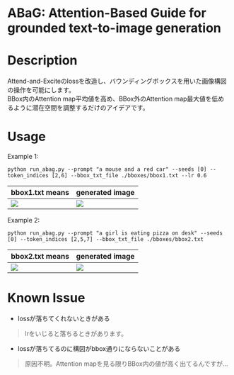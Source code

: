 # ABaG: Attention-Based Guide for grounded text-to-image generation
# Description
Attend-and-Exciteのlossを改造し、バウンディングボックスを用いた画像構図の操作を可能にします。<br>
BBox内のAttention map平均値を高め、BBox外のAttention map最大値を低めるように潜在空間を調整するだけのアイデアです。

# Usage
Example 1:
```
python run_abag.py --prompt "a mouse and a red car" --seeds [0] --token_indices [2,6] --bbox_txt_file ./bboxes/bbox1.txt --lr 0.6
```
|bbox1.txt means|generated image|
|--|--|
|![](https://github.com/birdManIkioiShota/ABaG/blob/main/images/bbox1.png)|![](https://github.com/birdManIkioiShota/ABaG/blob/main/images/a_mouse_and_a_car.png)|

Example 2:
```
python run_abag.py --prompt "a girl is eating pizza on desk" --seeds [0] --token_indices [2,5,7] --bbox_txt_file ./bboxes/bbox2.txt
```
|bbox2.txt means|generated image|
|--|--|
|![](https://github.com/birdManIkioiShota/ABaG/blob/main/images/bbox2.png)|![](https://github.com/birdManIkioiShota/ABaG/blob/main/images/a_girl_is_eating_pizza%20on_desk.png)|

# Known Issue
- lossが落ちてくれないときがある
> lrをいじると落ちるときがあります。
- lossが落ちてるのに構図がbbox通りにならないことがある
> 原因不明。Attention mapを見る限りBBox内の値が高く出てるんですが…
